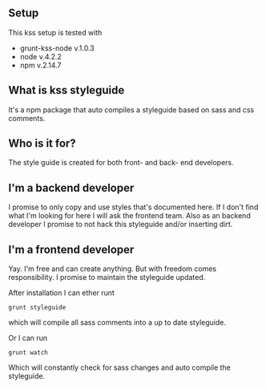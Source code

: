 ## Setup

This kss setup is tested with

- grunt-kss-node v.1.0.3
- node v.4.2.2
- npm v.2.14.7


## What is kss styleguide

It's a npm package that auto compiles a styleguide based on sass and css comments.



## Who is it for?

The style guide is created for both front- and back- end developers.



## I'm a backend developer

I promise to only copy and use styles that's documented here. If I don't find what I'm looking for here I will ask the frontend team. Also as an backend developer I promise to not hack this styleguide and/or inserting dirt.



## I'm a frontend developer

Yay. I'm free and can create anything. But with freedom comes responsibility. I promise to maintain the styleguide updated.

After installation I can ether runt

```
grunt styleguide
```

which will compile all sass comments into a up to date styleguide.

Or I can run

```
grunt watch
```

Which will constantly check for sass changes and auto compile the styleguide.